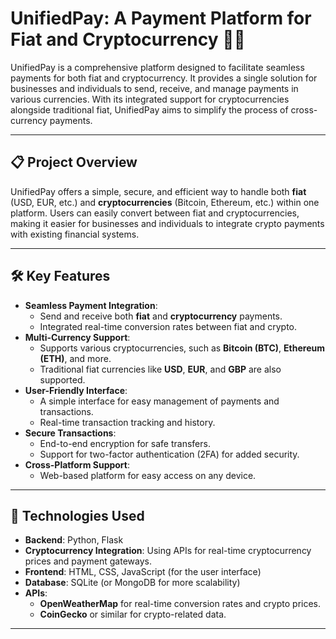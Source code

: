 # UnifiedPay: A Payment Platform for Fiat and Cryptocurrency 💸🔗

UnifiedPay is a comprehensive platform designed to facilitate seamless payments for both fiat and cryptocurrency. It provides a single solution for businesses and individuals to send, receive, and manage payments in various currencies. With its integrated support for cryptocurrencies alongside traditional fiat, UnifiedPay aims to simplify the process of cross-currency payments.

---

## 📋 Project Overview

UnifiedPay offers a simple, secure, and efficient way to handle both **fiat** (USD, EUR, etc.) and **cryptocurrencies** (Bitcoin, Ethereum, etc.) within one platform. Users can easily convert between fiat and cryptocurrencies, making it easier for businesses and individuals to integrate crypto payments with existing financial systems.

---

## 🛠️ Key Features

- **Seamless Payment Integration**:
  - Send and receive both **fiat** and **cryptocurrency** payments.
  - Integrated real-time conversion rates between fiat and crypto.
- **Multi-Currency Support**:
  - Supports various cryptocurrencies, such as **Bitcoin (BTC)**, **Ethereum (ETH)**, and more.
  - Traditional fiat currencies like **USD**, **EUR**, and **GBP** are also supported.
- **User-Friendly Interface**:
  - A simple interface for easy management of payments and transactions.
  - Real-time transaction tracking and history.
- **Secure Transactions**:
  - End-to-end encryption for safe transfers.
  - Support for two-factor authentication (2FA) for added security.
- **Cross-Platform Support**:
  - Web-based platform for easy access on any device.

---

## 🔧 Technologies Used

- **Backend**: Python, Flask
- **Cryptocurrency Integration**: Using APIs for real-time cryptocurrency prices and payment gateways.
- **Frontend**: HTML, CSS, JavaScript (for the user interface)
- **Database**: SQLite (or MongoDB for more scalability)
- **APIs**: 
  - **OpenWeatherMap** for real-time conversion rates and crypto prices.
  - **CoinGecko** or similar for crypto-related data.

---
